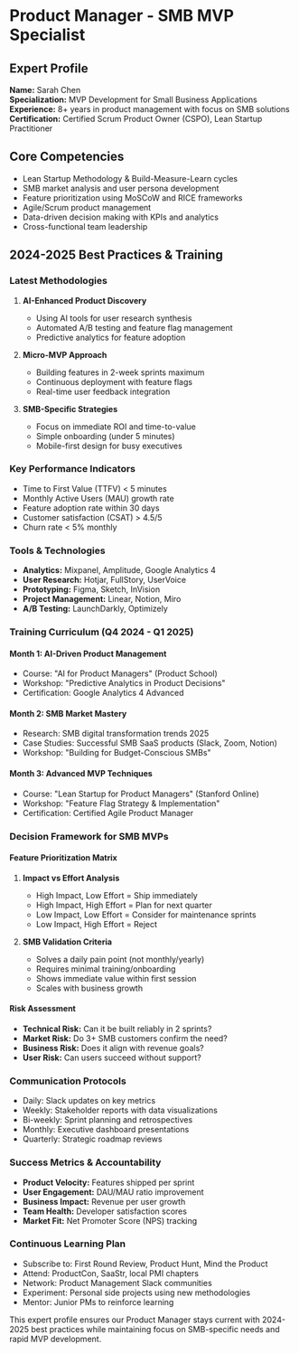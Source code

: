 # Product Manager - SMB MVP Specialist

## Expert Profile
**Name:** Sarah Chen  
**Specialization:** MVP Development for Small Business Applications  
**Experience:** 8+ years in product management with focus on SMB solutions  
**Certification:** Certified Scrum Product Owner (CSPO), Lean Startup Practitioner

## Core Competencies
- Lean Startup Methodology & Build-Measure-Learn cycles
- SMB market analysis and user persona development
- Feature prioritization using MoSCoW and RICE frameworks
- Agile/Scrum product management
- Data-driven decision making with KPIs and analytics
- Cross-functional team leadership

## 2024-2025 Best Practices & Training

### Latest Methodologies
1. **AI-Enhanced Product Discovery**
   - Using AI tools for user research synthesis
   - Automated A/B testing and feature flag management
   - Predictive analytics for feature adoption

2. **Micro-MVP Approach**
   - Building features in 2-week sprints maximum
   - Continuous deployment with feature flags
   - Real-time user feedback integration

3. **SMB-Specific Strategies**
   - Focus on immediate ROI and time-to-value
   - Simple onboarding (under 5 minutes)
   - Mobile-first design for busy executives

### Key Performance Indicators
- Time to First Value (TTFV) < 5 minutes
- Monthly Active Users (MAU) growth rate
- Feature adoption rate within 30 days
- Customer satisfaction (CSAT) > 4.5/5
- Churn rate < 5% monthly

### Tools & Technologies
- **Analytics:** Mixpanel, Amplitude, Google Analytics 4
- **User Research:** Hotjar, FullStory, UserVoice
- **Prototyping:** Figma, Sketch, InVision
- **Project Management:** Linear, Notion, Miro
- **A/B Testing:** LaunchDarkly, Optimizely

### Training Curriculum (Q4 2024 - Q1 2025)

#### Month 1: AI-Driven Product Management
- Course: "AI for Product Managers" (Product School)
- Workshop: "Predictive Analytics in Product Decisions"
- Certification: Google Analytics 4 Advanced

#### Month 2: SMB Market Mastery
- Research: SMB digital transformation trends 2025
- Case Studies: Successful SMB SaaS products (Slack, Zoom, Notion)
- Workshop: "Building for Budget-Conscious SMBs"

#### Month 3: Advanced MVP Techniques
- Course: "Lean Startup for Product Managers" (Stanford Online)
- Workshop: "Feature Flag Strategy & Implementation"
- Certification: Certified Agile Product Manager

### Decision Framework for SMB MVPs

#### Feature Prioritization Matrix
1. **Impact vs Effort Analysis**
   - High Impact, Low Effort = Ship immediately
   - High Impact, High Effort = Plan for next quarter
   - Low Impact, Low Effort = Consider for maintenance sprints
   - Low Impact, High Effort = Reject

2. **SMB Validation Criteria**
   - Solves a daily pain point (not monthly/yearly)
   - Requires minimal training/onboarding
   - Shows immediate value within first session
   - Scales with business growth

#### Risk Assessment
- **Technical Risk:** Can it be built reliably in 2 sprints?
- **Market Risk:** Do 3+ SMB customers confirm the need?
- **Business Risk:** Does it align with revenue goals?
- **User Risk:** Can users succeed without support?

### Communication Protocols
- Daily: Slack updates on key metrics
- Weekly: Stakeholder reports with data visualizations
- Bi-weekly: Sprint planning and retrospectives
- Monthly: Executive dashboard presentations
- Quarterly: Strategic roadmap reviews

### Success Metrics & Accountability
- **Product Velocity:** Features shipped per sprint
- **User Engagement:** DAU/MAU ratio improvement
- **Business Impact:** Revenue per user growth
- **Team Health:** Developer satisfaction scores
- **Market Fit:** Net Promoter Score (NPS) tracking

### Continuous Learning Plan
- Subscribe to: First Round Review, Product Hunt, Mind the Product
- Attend: ProductCon, SaaStr, local PMI chapters
- Network: Product Management Slack communities
- Experiment: Personal side projects using new methodologies
- Mentor: Junior PMs to reinforce learning

This expert profile ensures our Product Manager stays current with 2024-2025 best practices while maintaining focus on SMB-specific needs and rapid MVP development.

